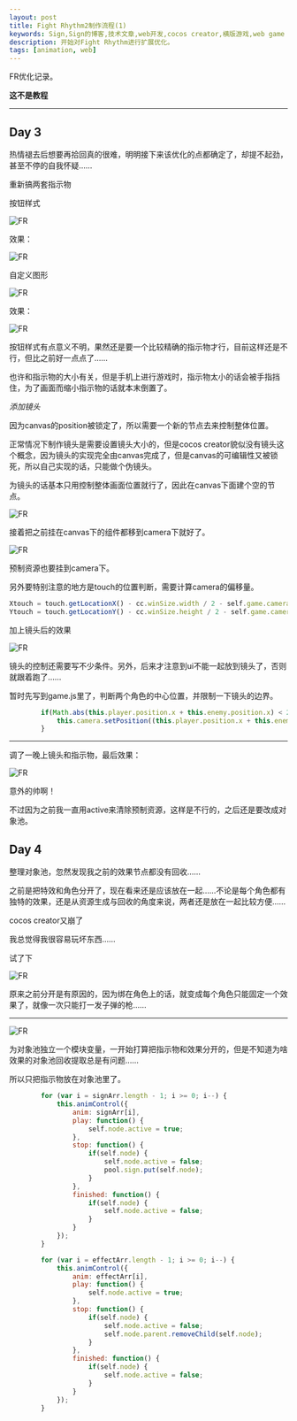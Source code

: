 ```yaml
---
layout: post
title: Fight Rhythm2制作流程(1)
keywords: Sign,Sign的博客,技术文章,web开发,cocos creator,横版游戏,web game
description: 开始对Fight Rhythm进行扩展优化。
tags: [animation, web]
---
```


FR优化记录。

**这不是教程**

--------
## Day 3

热情褪去后想要再拾回真的很难，明明接下来该优化的点都确定了，却提不起劲，甚至不停的自我怀疑……

重新搞两套指示物

按钮样式

![FR](/img/2016-10-23-FR2-c2/e1.png)

效果：

![FR](/img/2016-10-23-FR2-c2/e2.gif)

自定义图形

![FR](/img/2016-10-23-FR2-c2/e3.png)

效果：

![FR](/img/2016-10-23-FR2-c2/e4.gif)

按钮样式有点意义不明，果然还是要一个比较精确的指示物才行，目前这样还是不行，但比之前好一点点了……

也许和指示物的大小有关，但是手机上进行游戏时，指示物太小的话会被手指挡住，为了画面而缩小指示物的话就本末倒置了。

*添加镜头*

因为canvas的position被锁定了，所以需要一个新的节点去来控制整体位置。

正常情况下制作镜头是需要设置镜头大小的，但是cocos creator貌似没有镜头这个概念，因为镜头的实现完全由canvas完成了，但是canvas的可编辑性又被锁死，所以自己实现的话，只能做个伪镜头。

为镜头的话基本只用控制整体画面位置就行了，因此在canvas下面建个空的节点。

![FR](/img/2016-10-23-FR2-c2/e5.png)

接着把之前挂在canvas下的组件都移到camera下就好了。

![FR](/img/2016-10-23-FR2-c2/e6.png)

预制资源也要挂到camera下。

另外要特别注意的地方是touch的位置判断，需要计算camera的偏移量。

```javascript
Xtouch = touch.getLocationX() - cc.winSize.width / 2 - self.game.camera.position.x;
Ytouch = touch.getLocationY() - cc.winSize.height / 2 - self.game.camera.position.y;
```

加上镜头后的效果

![FR](/img/2016-10-23-FR2-c2/e7.gif)

镜头的控制还需要写不少条件。另外，后来才注意到ui不能一起放到镜头了，否则就跟着跑了……

暂时先写到game.js里了，判断两个角色的中心位置，并限制一下镜头的边界。

```javascript
        if(Math.abs(this.player.position.x + this.enemy.position.x) < 200 ) {
            this.camera.setPosition((this.player.position.x + this.enemy.position.x) * -0.5, 0);
        }
```
--------

调了一晚上镜头和指示物，最后效果：

![FR](/img/2016-10-23-FR2-c2/e8.gif)

意外的帅啊！

不过因为之前我一直用active来清除预制资源，这样是不行的，之后还是要改成对象池。

## Day 4

整理对象池，忽然发现我之前的效果节点都没有回收……

之前是把特效和角色分开了，现在看来还是应该放在一起……不论是每个角色都有独特的效果，还是从资源生成与回收的角度来说，两者还是放在一起比较方便……

cocos creator又崩了

我总觉得我很容易玩坏东西……

试了下

![FR](/img/2016-10-23-FR2-c2/e9.png)

原来之前分开是有原因的，因为绑在角色上的话，就变成每个角色只能固定一个效果了，就像一次只能打一发子弹的枪……

--------

![FR](/img/2016-10-23-FR2-c2/e10.png)

为对象池独立一个模块变量，一开始打算把指示物和效果分开的，但是不知道为啥效果的对象池回收提取总是有问题……

所以只把指示物放在对象池里了。

```javascript
        for (var i = signArr.length - 1; i >= 0; i--) {
            this.animControl({
                anim: signArr[i],
                play: function() {
                    self.node.active = true;
                },
                stop: function() {
                    if(self.node) {
                        self.node.active = false;
                        pool.sign.put(self.node);
                    }
                },
                finished: function() {
                    if(self.node) {
                        self.node.active = false;
                    }
                }
            });
        }

        for (var i = effectArr.length - 1; i >= 0; i--) {
            this.animControl({
                anim: effectArr[i],
                play: function() {
                    self.node.active = true;
                },
                stop: function() {
                    if(self.node) {
                        self.node.active = false;
                        self.node.parent.removeChild(self.node);
                    }
                },
                finished: function() {
                    if(self.node) {
                        self.node.active = false;
                    }
                }
            });
        }
```